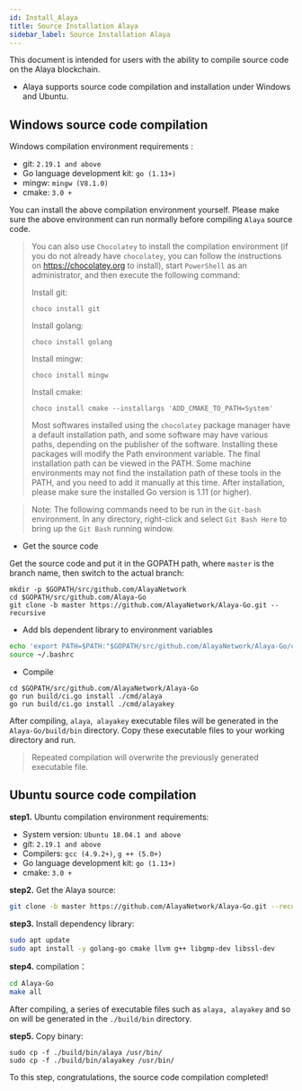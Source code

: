 ```yaml
---
id: Install_Alaya
title: Source Installation Alaya
sidebar_label: Source Installation Alaya
---
```




This document is intended for users with the ability to compile source code on the Alaya blockchain.

- Alaya supports source code compilation and installation under Windows and Ubuntu. 

## Windows source code compilation

Windows compilation environment requirements :

- git: `2.19.1 and above`
- Go language development kit: `go (1.13+)`
- mingw: `mingw (V8.1.0)`
- cmake: `3.0 +`

You can install the above compilation environment yourself. Please make sure the above environment can run normally before compiling `Alaya` source code.

> You can also use `Chocolatey` to install the compilation environment (if you do not already have `chocolatey`, you can follow the instructions on <https://chocolatey.org> to install), start `PowerShell` as an administrator, and then execute the following command:
>
> Install git:
>
> ```
> choco install git
> ```
>
> Install golang:
>
> ```
> choco install golang
> ```
>
> Install mingw:
>
> ```
> choco install mingw
> ```
>
> Install cmake:
>
> ```
> choco install cmake --installargs 'ADD_CMAKE_TO_PATH=System'
> ```
>
> Most softwares installed using the `chocolatey` package manager have a default installation path, and some software may have various paths, depending on the publisher of the software. Installing these packages will modify the Path environment variable. The final installation path can be viewed in the PATH. Some machine environments may not find the installation path of these tools in the PATH, and you need to add it manually at this time. After installation, please make sure the installed Go version is 1.11 (or higher).
>

> Note: The following commands need to be run in the `Git-bash` environment. In any directory, right-click and select `Git Bash Here` to bring up the `Git Bash` running window.

- Get the source code

Get the source code and put it in the GOPATH path, where `master` is the branch name, then switch to the actual branch:

```
mkdir -p $GOPATH/src/github.com/AlayaNetwork
cd $GOPATH/src/github.com/Alaya-Go
git clone -b master https://github.com/AlayaNetwork/Alaya-Go.git --recursive
```

- Add bls dependent library to environment variables

```bash
echo 'export PATH=$PATH:"$GOPATH/src/github.com/AlayaNetwork/Alaya-Go/crypto/bls/bls_win/lib"' >> ~/.bashrc
source ~/.bashrc
```

- Compile

```
cd $GOPATH/src/github.com/AlayaNetwork/Alaya-Go
go run build/ci.go install ./cmd/alaya
go run build/ci.go install ./cmd/alayakey
```

After compiling, `alaya`,` alayakey` executable files will be generated in the` Alaya-Go/build/bin` directory. Copy these executable files to your working directory and run.

> Repeated compilation will overwrite the previously generated executable file.

## Ubuntu source code compilation	

**step1.** Ubuntu compilation environment requirements:

- System version: `Ubuntu 18.04.1 and above`
- git: `2.19.1 and above`
- Compilers: `gcc (4.9.2+)`, `g ++ (5.0+)`
- Go language development kit: `go (1.13+)`
- cmake: `3.0 +`

**step2.** Get the Alaya source:

```bash
git clone -b master https://github.com/AlayaNetwork/Alaya-Go.git --recursive
```

**step3.** Install dependency library:

```bash
sudo apt update 
sudo apt install -y golang-go cmake llvm g++ libgmp-dev libssl-dev
```

**step4.** compilation：

```bash
cd Alaya-Go
make all
```

After compiling, a series of executable files such as `alaya, alayakey` and so on will be generated in the `./build/bin` directory. 

**step5.** Copy binary:

```shell
sudo cp -f ./build/bin/alaya /usr/bin/ 
sudo cp -f ./build/bin/alayakey /usr/bin/
```

To this step, congratulations, the source code compilation completed!

